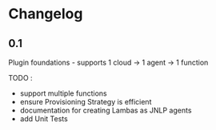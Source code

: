 # Changelog

## 0.1

Plugin foundations - supports 1 cloud -> 1 agent -> 1 function

TODO :
- support multiple functions
- ensure Provisioning Strategy is efficient
- documentation for creating Lambas as JNLP agents
- add Unit Tests
